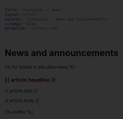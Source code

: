 ```yaml
---
title: "Jiangshan :: News"
layout: default
excerpt: "Jiangshan -- News and announcements"
sitemap: false
permalink: /allnews.html
---
```


# News and announcements

{% for article in site.data.news %}
<div class="event">
  <h3>
    <span class="event-title" data-image="{{ article.image }}" onclick="showImage(this)">
      {{ article.headline }}
    </span>
  </h3>
  <p>{{ article.date }}</p>
  <p>{{ article.body }}</p>
</div>
{% endfor %}

<!-- Modal for image display -->
<div id="imageModal" style="display:none; position:fixed; top:0; left:0; width:100%; height:100%; background:rgba(0,0,0,0.8); z-index:1000; display:flex; align-items:center; justify-content:center; overflow:auto;" onclick="closeImage()">
  <img id="modalImage" src="" style="max-width:90%; max-height:90%; border:none;" />
</div>

<script>
  function showImage(element) {
    var imageUrl = element.getAttribute('data-image');
    if (!imageUrl) {
      alert('Image URL not found!');
      return;
    }
    var modal = document.getElementById('imageModal');
    var modalImage = document.getElementById('modalImage');
    modalImage.src = imageUrl;
    modal.style.display = 'flex';
  }

  function closeImage() {
    var modal = document.getElementById('imageModal');
    modal.style.display = 'none';
  }

  // Prevent closing the modal when clicking on the image
  document.getElementById('modalImage').addEventListener('click', function(event) {
    event.stopPropagation();
  });
</script>

<style>
  .event {
    margin-bottom: 20px;
  }
  .event-title {
    font-weight: bold;
    color: darkred;
    cursor: pointer;
  }
  #imageModal {
    border: none; /* 移除模态窗口的边框 */
  }
  #modalImage {
    border: none; /* 移除图片的边框 */
  }
</style>
